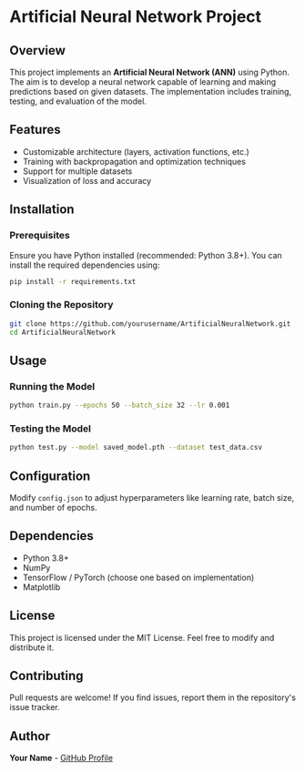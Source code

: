 # Artificial Neural Network Project

## Overview
This project implements an **Artificial Neural Network (ANN)** using Python. The aim is to develop a neural network capable of learning and making predictions based on given datasets. The implementation includes training, testing, and evaluation of the model.

## Features
- Customizable architecture (layers, activation functions, etc.)
- Training with backpropagation and optimization techniques
- Support for multiple datasets
- Visualization of loss and accuracy

## Installation
### Prerequisites
Ensure you have Python installed (recommended: Python 3.8+). You can install the required dependencies using:
```bash
pip install -r requirements.txt
```

### Cloning the Repository
```bash
git clone https://github.com/yourusername/ArtificialNeuralNetwork.git
cd ArtificialNeuralNetwork
```

## Usage
### Running the Model
```bash
python train.py --epochs 50 --batch_size 32 --lr 0.001
```

### Testing the Model
```bash
python test.py --model saved_model.pth --dataset test_data.csv
```

## Configuration
Modify `config.json` to adjust hyperparameters like learning rate, batch size, and number of epochs.

## Dependencies
- Python 3.8+
- NumPy
- TensorFlow / PyTorch (choose one based on implementation)
- Matplotlib

## License
This project is licensed under the MIT License. Feel free to modify and distribute it.

## Contributing
Pull requests are welcome! If you find issues, report them in the repository's issue tracker.

## Author
**Your Name** - [GitHub Profile](https://github.com/yourusername)
